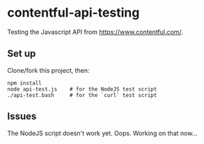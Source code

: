 contentful-api-testing
======================

Testing the Javascript API from https://www.contentful.com/.

## Set up

Clone/fork this project, then:

```
npm install
node api-test.js    # for the NodeJS test script
./api-test.bash     # for the `curl` test script
```

## Issues

The NodeJS script doesn't work yet. Oops. Working on that now...
